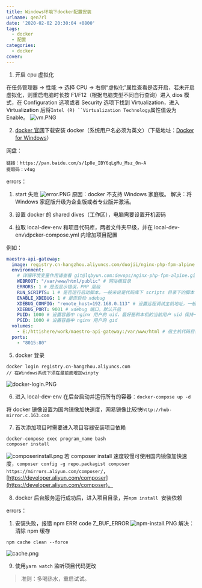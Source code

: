 ```yaml
---
title: Windows环境下docker配置安装
urlname: qen7rl
date: '2020-02-02 20:30:04 +0800'
tags:
  - docker
  - 配置
categories:
  - docker
cover:
---
```


<!-- more -->

1. 开启 cpu 虚拟化

在任务管理器 → 性能 → 选择 CPU → 右侧“虚拟化”属性查看是否开启，若未开启虚拟化，则重启电脑时长按 F1/F12（根据电脑类型不同自行查询）进入 dios 模式，在 Configuration 选项或者 Security 选项下找到 Virtualization，进入 Virtualization 后将` Intel (R) ``Virtualization Technology `属性值设为 Enable。
![vm.PNG](https://cdn.nlark.com/yuque/0/2020/png/250093/1580649379168-febc0a55-5cae-4303-81cd-8df2990aedcf.png#align=left&display=inline&height=304&margin=%5Bobject%20Object%5D&name=vm.PNG&originHeight=304&originWidth=647&size=15454&status=done&style=none&width=647)

2. [docker 官网](https://hub.docker.com/editions/community/docker-ce-desktop-windows)下载安装 docker（系统用户名必须为英文）（下载地址：[Docker for Windows](https://download.docker.com/win/stable/Docker%20for%20Windows%20Installer.exe)）

网盘：

```
链接：https://pan.baidu.com/s/1p8e_IBY6qLgMu_Msz_0n-A
提取码：v4ug
```

errors：

1. start 失败
   ![error.PNG](https://cdn.nlark.com/yuque/0/2020/png/250093/1580651886751-15bbd2e4-ae11-439e-a3da-ab50d1928a3a.png#align=left&display=inline&height=866&margin=%5Bobject%20Object%5D&name=error.PNG&originHeight=866&originWidth=1018&size=155367&status=done&style=none&width=1018)
   原因：docker 不支持 Windows 家庭版。
   解决：将 Windows 家庭版升级为企业版或者专业版并激活。

3) 设置 docker 的 shared dives（工作区），电脑需要设置开机密码

4. 拉取 local-dev-env 和项目代码库，两者文件夹平级，并在 local-dev-env\dpcker-compose.yml 内增加项目配置

例如：

```yaml
maestro-api-gateway:
  image: registry.cn-hangzhou.aliyuncs.com/duojii/nginx-php-fpm-alpine
  environment:
    # 详细环境变量作用请查看 git@lqbyun.com:devops/nginx-php-fpm-alpine.git 里的 scripts/start.sh
    WEBROOT: "/var/www/html/public" # 网站根目录
    ERRORS: 1 # 是否显示错误，PHP 层级
    RUN_SCRIPTS: 1 # 是否运行启动脚本，一般来说是代码库下 scripts 目录下的脚本
    ENABLE_XDEBUG: 1 # 是否启动 xdebug
    XDEBUG_CONFIG: "remote_host=192.168.0.113" # 设置远程调试主机地址，一般来说为宿主机地址
    XDEBUG_PORT: 9001 # xdebug 端口，默认开启
    PUID: 1000 # 设置容器中 nginx 用户的 uid，最好是和本机的当前用户 uid 保持一致，否则在 Linux,OSX环境下可能会出现权限问题
    PGID: 1000 # 设置容器中 nginx 用户的 gid
  volumes:
    - E:/httishere/work/maestro-api-gateway:/var/www/html # 宿主机代码目录映射到容器中
  ports:
    - "8015:80"
```

5. docker 登录

```git
docker login registry.cn-hangzhou.aliyuncs.com
// 在Windows系统下须在最前面增加winpty
```

![docker-login.PNG](https://cdn.nlark.com/yuque/0/2020/png/250093/1580657621970-6de2bb85-4817-47e8-be31-d98df37a0ed1.png#align=left&display=inline&height=100&margin=%5Bobject%20Object%5D&name=docker-login.PNG&originHeight=100&originWidth=770&size=10424&status=done&style=none&width=770)

6. 进入 local-dev-env 在后台启动并运行所有的容器：`docker-compose up -d`

将 docker 镜像设置为国内镜像加快速度，网易镜像比较快`http://hub-mirror.c.163.com`

7. 首次添加项目时需要进入项目容器安装项目依赖

```git
docker-compose exec program_name bash
composer install
```

![composerinstall.png](https://cdn.nlark.com/yuque/0/2020/png/250093/1580710175621-5e102702-9f06-43e3-a74b-251e359d5e4f.png#align=left&display=inline&height=411&margin=%5Bobject%20Object%5D&name=composerinstall.png&originHeight=411&originWidth=906&size=44255&status=done&style=none&width=906)
若 composer install 速度较慢可使用国内镜像加快速度，`composer config -g repo.packagist composer https://mirrors.aliyun.com/composer/`，[https://developer.aliyun.com/composer](https://developer.aliyun.com/composer)。

8. docker 后台服务运行成功后，进入项目目录，并`npm install`  安装依赖

errors：

1. 安装失败，报错 npm ERR! code Z_BUF_ERROR
   ![npm-install.PNG](https://cdn.nlark.com/yuque/0/2020/png/250093/1580698180249-a44d4b92-4f8c-4632-8081-614af727c9dc.png#align=left&display=inline&height=184&margin=%5Bobject%20Object%5D&name=npm-install.PNG&originHeight=184&originWidth=1195&size=14578&status=done&style=none&width=1195)
   解决：清除 npm 缓存

```git
npm cache clean --force
```

![cache.png](https://cdn.nlark.com/yuque/0/2020/png/250093/1580698282547-df9678d5-fd2a-41e1-9f8a-2f26a30c79f3.png#align=left&display=inline&height=267&margin=%5Bobject%20Object%5D&name=cache.png&originHeight=267&originWidth=766&size=19726&status=done&style=none&width=766)

9. 使用`yarn watch` 监听项目代码更改

> 准则：多喝热水，重启试试。
